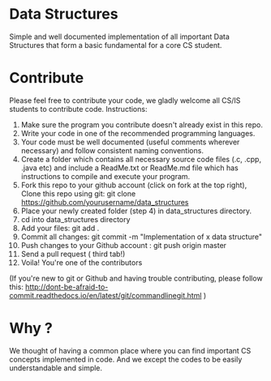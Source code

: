 # Data Structures
Simple and well documented implementation of all important Data Structures that form a basic fundamental for a core CS student.

# Contribute
Please feel free to contribute your code, we gladly welcome all CS/IS students to contribute code.
Instructions:
  1. Make sure the program you contribute doesn't already exist in this repo.
  2. Write your code in one of the recommended programming languages.
  3. Your code must be well documented (useful comments wherever necessary) and follow consistent naming conventions.
  4. Create a folder which contains all necessary source code files (.c, .cpp, .java etc) and include a ReadMe.txt or ReadMe.md file which has instructions to compile and execute your program.
  5. Fork this repo to your github account (click on fork at the top right), 
  Clone this repo using git: git clone https://github.com/yourusername/data_structures
  6. Place your newly created folder (step 4) in data_structures directory.
  7. cd into data_structures directory
  8. Add your files: git add .
  9. Commit all changes: git commit -m "Implementation of x data structure"
  10. Push changes to your Github account : git push origin master
  11. Send a pull request ( third tab!)
  10. Voila! You're one of the contributors
  
  (If you're new to git or Github and having trouble contributing, please follow this: http://dont-be-afraid-to-commit.readthedocs.io/en/latest/git/commandlinegit.html )
  
# Why ?
We thought of having a common place where you can find important CS concepts implemented in code. And we except the codes to be easily understandable and simple.
 
  

